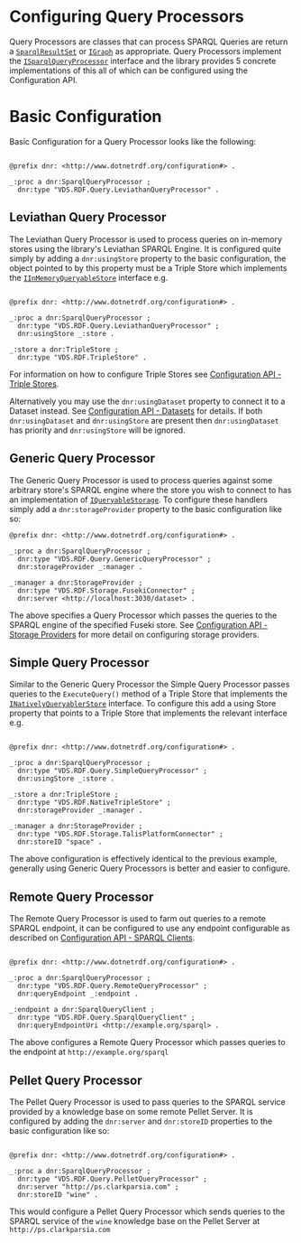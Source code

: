 # Configuring Query Processors 

Query Processors are classes that can process SPARQL Queries are return a [`SparqlResultSet`](xref:VDS.RDF.Query.SparqlResultSet) or [`IGraph`](xref:VDS.RDF.IGraph) as appropriate. Query Processors implement the [`ISparqlQueryProcessor`](xref:VDS.RDF.Query.ISparqlQueryProcessor) interface and the library provides 5 concrete implementations of this all of which can be configured using the Configuration API.

# Basic Configuration 

Basic Configuration for a Query Processor looks like the following:

```turtle

@prefix dnr: <http://www.dotnetrdf.org/configuration#> .

_:proc a dnr:SparqlQueryProcessor ;
  dnr:type "VDS.RDF.Query.LeviathanQueryProcessor" .
```

## Leviathan Query Processor 

The Leviathan Query Processor is used to process queries on in-memory stores using the library's Leviathan SPARQL Engine. It is configured quite simply by adding a `dnr:usingStore` property to the basic configuration, the object pointed to by this property must be a Triple Store which implements the [`IInMemoryQueryableStore`](xref:VDS.RDF.IInMemoryQueryableStore) interface e.g.

```turtle

@prefix dnr: <http://www.dotnetrdf.org/configuration#> .

_:proc a dnr:SparqlQueryProcessor ;
  dnr:type "VDS.RDF.Query.LeviathanQueryProcessor" ;
  dnr:usingStore _:store .

_:store a dnr:TripleStore ;
  dnr:type "VDS.RDF.TripleStore" .
```

For information on how to configure Triple Stores see [Configuration API - Triple Stores](triple_stores.md).

Alternatively you may use the `dnr:usingDataset` property to connect it to a Dataset instead. See [Configuration API - Datasets](sparql_datasets.md) for details. If both `dnr:usingDataset` and `dnr:usingStore` are present then `dnr:usingDataset` has priority and `dnr:usingStore` will be ignored.

## Generic Query Processor 

The Generic Query Processor is used to process queries against some arbitrary store's SPARQL engine where the store you wish to connect to has an implementation of [`IQueryableStorage`](xref:VDS.RDF.Storage.IQueryableStorage). To configure these handlers simply add a `dnr:storageProvider` property to the basic configuration like so:

```turtle
@prefix dnr: <http://www.dotnetrdf.org/configuration#> .

_:proc a dnr:SparqlQueryProcessor ;
  dnr:type "VDS.RDF.Query.GenericQueryProcessor" ;
  dnr:storageProvider _:manager .

_:manager a dnr:StorageProvider ;
  dnr:type "VDS.RDF.Storage.FusekiConnector" ;
  dnr:server <http://localhost:3030/dataset> .
```

The above specifies a Query Processor which passes the queries to the SPARQL engine of the specified Fuseki store. See [Configuration API - Storage Providers](storage_providers.md) for more detail on configuring storage providers.

## Simple Query Processor 

Similar to the Generic Query Processor the Simple Query Processor passes queries to the `ExecuteQuery()` method of a Triple Store that implements the [`INativelyQueryablerStore`](xref:VDS.RDF.INativelyQueryableStore) interface. To configure this add a using Store property that points to a Triple Store that implements the relevant interface e.g.

```turtle

@prefix dnr: <http://www.dotnetrdf.org/configuration#> .

_:proc a dnr:SparqlQueryProcessor ;
  dnr:type "VDS.RDF.Query.SimpleQueryProcessor" ;
  dnr:usingStore _:store .

_:store a dnr:TripleStore ;
  dnr:type "VDS.RDF.NativeTripleStore" ;
  dnr:storageProvider _:manager .

_:manager a dnr:StorageProvider ;
  dnr:type "VDS.RDF.Storage.TalisPlatformConnector" ;
  dnr:storeID "space" .
```

The above configuration is effectively identical to the previous example, generally using Generic Query Processors is better and easier to configure.

## Remote Query Processor 

The Remote Query Processor is used to farm out queries to a remote SPARQL endpoint, it can be configured to use any endpoint configurable as described on [Configuration API - SPARQL Clients](sparql_clients.md).

```turtle

@prefix dnr: <http://www.dotnetrdf.org/configuration#> .

_:proc a dnr:SparqlQueryProcessor ;
  dnr:type "VDS.RDF.Query.RemoteQueryProcessor" ;
  dnr:queryEndpoint _:endpoint .

_:endpoint a dnr:SparqlQueryClient ;
  dnr:type "VDS.RDF.Query.SparqlQueryClient" ;
  dnr:queryEndpointUri <http://example.org/sparql> .
```

The above configures a Remote Query Processor which passes queries to the endpoint at `http://example.org/sparql`

## Pellet Query Processor 

The Pellet Query Processor is used to pass queries to the SPARQL service provided by a knowledge base on some remote Pellet Server.
It is configured by adding the `dnr:server` and `dnr:storeID` properties to the basic configuration like so:

```turtle

@prefix dnr: <http://www.dotnetrdf.org/configuration#> .

_:proc a dnr:SparqlQueryProcessor ;
  dnr:type "VDS.RDF.Query.PelletQueryProcessor" ;
  dnr:server "http://ps.clarkparsia.com" ;
  dnr:storeID "wine" .
```

This would configure a Pellet Query Processor which sends queries to the SPARQL service of the `wine` knowledge base on the Pellet Server at `http://ps.clarkparsia.com`